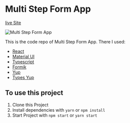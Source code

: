 # Multi Step Form App
 
[live Site](https://a-multi-step-form-app.netlify.app/)

![Multi Step Form App](/public/multistepform.png)

This is the code repo of Multi Step Form App. There I used:
  * [React](https://reactjs.org)
  * [Material UI](https://material-ui.com/)
  * [Typescript](https://www.typescriptlang.org/)
  * [Formik](https://formik.org/)
  * [Yup](https://www.npmjs.com/package/yup)
  * [Types Yup](https://www.npmjs.com/package/@types/yup)

## To use this project
  1. Clone this Project
  2. Install dependencies with `yarn` or `npm install`
  3. Start Project with `npm start` or `yarn start`
